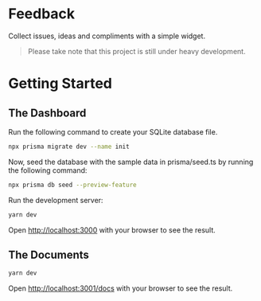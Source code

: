# Feedback

Collect issues, ideas and compliments with a simple widget.

> Please take note that this project is still under heavy development.

# Getting Started

## The Dashboard

Run the following command to create your SQLite database file.

```bash
npx prisma migrate dev --name init
```

Now, seed the database with the sample data in prisma/seed.ts by running the following command:


```bash
npx prisma db seed --preview-feature
```

Run the development server:

```bash
yarn dev
```

Open [http://localhost:3000](http://localhost:3000) with your browser to see the result.

## The Documents

```bash
yarn dev
```

Open [http://localhost:3001/docs](http://localhost:3001/docs) with your browser to see the result.
